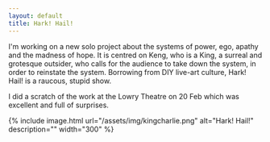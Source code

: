 ```yaml
---
layout: default
title: Hark! Hail!
---
```


I'm working on a new solo project about the systems of power, ego, apathy and the madness of hope. It is centred on Keng, who is a King, a surreal and grotesque outsider, who calls for the audience to take down the system, in order to reinstate the system. Borrowing from DIY live-art culture, Hark! Hail! is a raucous, stupid show.

I did a scratch of the work at the Lowry Theatre on 20 Feb which was excellent and full of surprises.

{% include image.html url="/assets/img/kingcharlie.png" alt="Hark! Hail!" description="" width="300" %}
